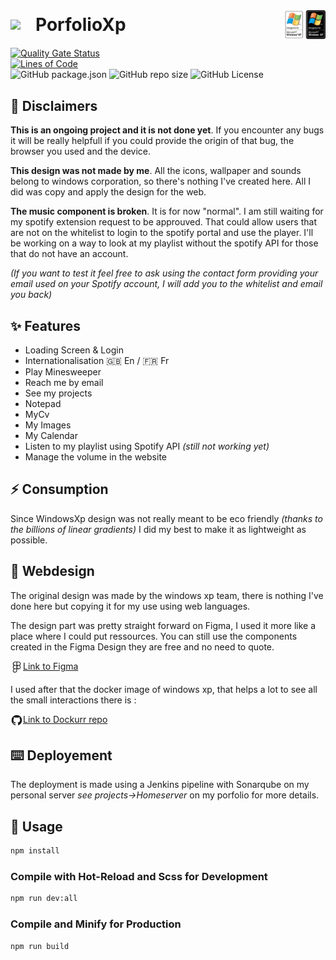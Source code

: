 <div style="display: flex; align-items: center;">
  <img src="https://lh6.googleusercontent.com/proxy/O0jtLgr-_kq0MLNcfc-mNens2PSj9oDn4296O8SgMRO2hv4SrTtKjTZN6iecZPdxD67l6YUk26QL0raQ818tXOioabNh1mYpQxQfHw" width="30px" style="margin-right: 10px;">
  <h1 style="margin: 0;">PorfolioXp</h1>
  <img src="/public/img/windows-xp-badges.webp" alt="badge windows xp" style="width: 13%; margin-left: auto;">
</div>

[![Quality Gate Status](https://sonarqube.rocketegg.systems/api/project_badges/measure?project=PortfolioXp&metric=alert_status&token=sqb_c0b5f74b6c031ae2f329c6c588e3c8bc48556788)](https://sonarqube.rocketegg.systems/dashboard?id=PortfolioXp)
[![Lines of Code](https://sonarqube.rocketegg.systems/api/project_badges/measure?project=PortfolioXp&metric=ncloc&token=sqb_c0b5f74b6c031ae2f329c6c588e3c8bc48556788)](https://sonarqube.rocketegg.systems/dashboard?id=PortfolioXp)
![GitHub package.json ](https://img.shields.io/github/package-json/v/UnMugViolet/portfolio/main)
![GitHub repo size](https://img.shields.io/github/repo-size/UnMugViolet/portfolio)
![GitHub License](https://img.shields.io/github/license/UnMugViolet/portfolio)

## 👷 Disclaimers

**This is an ongoing project and it is not done yet**.
If you encounter any bugs it will be really helpfull if you could provide the origin of that bug, the browser you used and the device.

**This design was not made by me**.
All the icons, wallpaper and sounds belong to windows corporation, so there's nothing I've created here. All I did was copy and apply the design for the web.

**The music component is broken**.
It is for now "normal". I am still waiting for my spotify extension request to be approuved. That could allow users that are not on the whitelist to login to the spotify portal and use the player. I'll be working on a way to look at my playlist without the spotify API for those that do not have an account.

_(If you want to test it feel free to ask using the contact form providing your email used on your Spotify account, I will add you to the whitelist and email you back)_

## ✨ Features

- Loading Screen & Login
- Internationalisation 🇬🇧 En / 🇫🇷 Fr
- Play Minesweeper
- Reach me by email
- See my projects
- Notepad
- MyCv
- My Images
- My Calendar
- Listen to my playlist using Spotify API _(still not working yet)_
- Manage the volume in the website

## ⚡️ Consumption

Since WindowsXp design was not really meant to be eco friendly _(thanks to the billions of linear gradients)_
I did my best to make it as lightweight as possible.



## 🎨 Webdesign

The original design was made by the windows xp team, there is nothing I've done here but copying it for my use using web languages.

The design part was pretty straight forward on Figma, I used it more like a place where I could put ressources.
You can still use the components created in the Figma Design they are free and no need to quote.

<a href="https://www.figma.com/design/8tPMCpOidM1YSSAZt516iK/Portfolio?node-id=0-1&t=JnfahWXeIxcdy3UJ-1">
<span><svg xmlns="http://www.w3.org/2000/svg" width="20px" height="20px" viewBox="0 0 32 32"><path fill="currentColor" d="M23.6 11.6c1-.6 1.7-1.5 2.1-2.6s.4-2.2.1-3.3s-1-2-1.9-2.7s-2.1-1-3.2-1h-9.2c-1.2 0-2.3.4-3.2 1c-1.1.7-1.7 1.7-2.1 2.7c-.3 1.1-.3 2.3.1 3.3c.4 1.1 1.1 2 2.1 2.6c-.7.5-1.4 1.1-1.8 1.9S6 15.1 6 16s.2 1.7.6 2.5s1 1.4 1.8 1.9c-1 .6-1.7 1.5-2.1 2.6s-.4 2.2-.1 3.3s1 2 2 2.7c.9.7 2.1 1 3.2 1c1.4 0 2.8-.6 3.9-1.5c1-1 1.6-2.3 1.6-3.7V20c1 .9 2.3 1.4 3.6 1.4h.1c1.2 0 2.3-.4 3.2-1c.9-.7 1.6-1.6 1.9-2.7s.3-2.2-.1-3.3c-.3-1.3-1.1-2.2-2-2.8m-6.7-7.9h3.7c.5 0 1 0 1.4.2c.5.2.9.4 1.2.8c.4.3.6.7.8 1.2s.3.9.3 1.4s-.1 1-.3 1.4s-.5.8-.8 1.2c-.4.3-.8.6-1.2.8c-.5.2-1 .2-1.4.2h-3.7zm-5.5 0h3.7v7h-3.7c-.9 0-1.8-.4-2.4-1.1c-.7-.6-1-1.5-1-2.4s.4-1.8 1-2.4s1.5-1 2.4-1.1M7.8 16c0-.9.4-1.8 1.1-2.5s1.6-1 2.6-1h3.7v7h-3.7c-1 0-1.9-.4-2.6-1c-.7-.7-1.1-1.6-1.1-2.5m7.3 8.7c0 1-.4 1.9-1.1 2.5c-.7.7-1.6 1-2.6 1c-.5 0-1 0-1.4-.2c-.5-.2-.9-.4-1.2-.7c-.4-.3-.6-.7-.8-1.2c-.2-.4-.3-.9-.3-1.4s.1-1 .3-1.4s.5-.8.8-1.2c.4-.3.8-.6 1.2-.8c.5-.2 1-.2 1.4-.2h3.7zm5.5-5.2h-.1c-.9 0-1.8-.4-2.4-1.1s-1-1.5-1-2.4s.4-1.8 1-2.4c.6-.7 1.5-1 2.4-1.1h.1c.5 0 1 0 1.4.2c.5.2.9.4 1.2.8c.4.3.6.7.8 1.2c.2.4.3.9.3 1.4s-.1 1-.3 1.4s-.5.8-.8 1.2c-.4.3-.8.6-1.2.8z"/></svg></span>
Link to Figma
</a>

I used after that the docker image of windows xp, that helps a lot to see all the small interactions there is :

<a href="https://github.com/dockur/windows">
  <span><svg xmlns="http://www.w3.org/2000/svg" width="20px" height="20px" viewBox="0 0 24 24"><path fill="currentColor" d="M12 2A10 10 0 0 0 2 12c0 4.42 2.87 8.17 6.84 9.5c.5.08.66-.23.66-.5v-1.69c-2.77.6-3.36-1.34-3.36-1.34c-.46-1.16-1.11-1.47-1.11-1.47c-.91-.62.07-.6.07-.6c1 .07 1.53 1.03 1.53 1.03c.87 1.52 2.34 1.07 2.91.83c.09-.65.35-1.09.63-1.34c-2.22-.25-4.55-1.11-4.55-4.92c0-1.11.38-2 1.03-2.71c-.1-.25-.45-1.29.1-2.64c0 0 .84-.27 2.75 1.02c.79-.22 1.65-.33 2.5-.33s1.71.11 2.5.33c1.91-1.29 2.75-1.02 2.75-1.02c.55 1.35.2 2.39.1 2.64c.65.71 1.03 1.6 1.03 2.71c0 3.82-2.34 4.66-4.57 4.91c.36.31.69.92.69 1.85V21c0 .27.16.59.67.5C19.14 20.16 22 16.42 22 12A10 10 0 0 0 12 2"/></svg></span>
Link to Dockurr repo
</a>


## ⌨️ Deployement

The deployment is made using a Jenkins pipeline with Sonarqube on my personal server _see projects->Homeserver_ on my porfolio for more details. 

## 🔨 Usage

```sh
npm install
```

### Compile with Hot-Reload and Scss for Development

```sh
npm run dev:all
```

### Compile and Minify for Production

```sh
npm run build
```

<style>
  a {
    display: table;
  }
  a span {
    display: table-cell;
    vertical-align: middle;
  }
</style>
